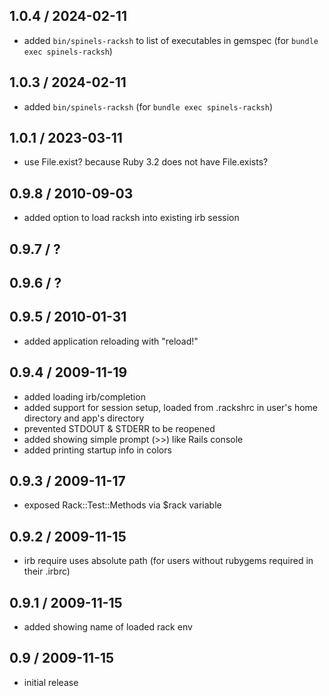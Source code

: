 ## 1.0.4 / 2024-02-11

* added `bin/spinels-racksh` to list of executables in gemspec (for `bundle exec spinels-racksh`)

## 1.0.3 / 2024-02-11

* added `bin/spinels-racksh` (for `bundle exec spinels-racksh`)

## 1.0.1 / 2023-03-11

 * use File.exist? because Ruby 3.2 does not have File.exists?

## 0.9.8 / 2010-09-03

 * added option to load racksh into existing irb session

## 0.9.7 / ?
## 0.9.6 / ?

## 0.9.5 / 2010-01-31

 * added application reloading with "reload!"

## 0.9.4 / 2009-11-19

 * added loading irb/completion
 * added support for session setup, loaded from .rackshrc in user's home directory and app's directory
 * prevented STDOUT & STDERR to be reopened
 * added showing simple prompt (>>) like Rails console
 * added printing startup info in colors

## 0.9.3 / 2009-11-17

 * exposed Rack::Test::Methods via $rack variable

## 0.9.2 / 2009-11-15

 * irb require uses absolute path (for users without rubygems required in their .irbrc)

## 0.9.1 / 2009-11-15

 * added showing name of loaded rack env

## 0.9 / 2009-11-15

 * initial release
